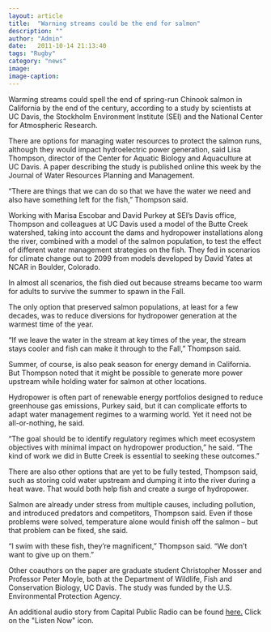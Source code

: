 ```yaml
---
layout: article
title:  "Warning streams could be the end for salmon"
description: ""
author: "Admin"
date:   2011-10-14 21:13:40
tags: "Rugby"
category: "news"
image: 
image-caption:
---
```

<p>
Warming streams could spell the end of spring-run Chinook salmon in California by the end of the century, according to a study by scientists at UC Davis, the Stockholm Environment Institute (SEI) and the National Center for Atmospheric Research.  
</p>
<p>
 There are options for managing water resources to protect the salmon runs, although they would impact hydroelectric power generation, said Lisa Thompson, director of the Center for Aquatic Biology and Aquaculture at UC Davis. A paper describing the study is published online this week by the Journal of Water Resources Planning and Management.
</p>
<p>
 “There are things that we can do so that we have the water we need and also have something left for the fish,” Thompson said.
</p>
<p>
 Working with Marisa Escobar and David Purkey at SEI’s Davis office, Thompson and colleagues at UC Davis used a model of the Butte Creek watershed, taking into account the dams and hydropower installations along the river, combined with a model of the salmon population, to test the effect of different water management strategies on the fish. They fed in scenarios for climate change out to 2099 from models developed by David Yates at NCAR in Boulder, Colorado.
</p>
<p>
 In almost all scenarios, the fish died out because streams became too warm for adults to survive the summer to spawn in the Fall.
</p>
<p>
  The only option that preserved salmon populations, at least for a few decades, was to reduce diversions for hydropower generation at the warmest time of the year.
</p>
<p>
 “If we leave the water in the stream at key times of the year, the stream stays cooler and fish can make it through to the Fall,” Thompson said.
</p>
<p>
 Summer, of course, is also peak season for energy demand in California. But Thompson noted that it might be possible to generate more power upstream while holding water for salmon at other locations.
</p>
<p>
 Hydropower is often part of renewable energy portfolios designed to reduce greenhouse gas emissions, Purkey said, but it can complicate efforts to adapt water management regimes to a warming world. Yet it need not be all-or-nothing, he said.
</p>
<p>
 “The goal should be to identify regulatory regimes which meet ecosystem objectives with minimal impact on hydropower production,” he said. “The kind of work we did in Butte Creek is essential to seeking these outcomes.”
</p>
<p>
 There are also other options that are yet to be fully tested, Thompson said, such as storing cold water upstream and dumping it into the river during a heat wave. That would both help fish and create a surge of hydropower.
</p>
<p>
 Salmon are already under stress from multiple causes, including pollution, and introduced predators and competitors, Thompson said. Even if those problems were solved, temperature alone would finish off the salmon – but that problem can be fixed, she said.
</p>
<p>
 “I swim with these fish, they’re magnificent,” Thompson said. “We don’t want to give up on them.”
</p>
<p>
 Other coauthors on the paper are graduate student Christopher Mosser and Professor Peter Moyle, both at the Department of Wildlife, Fish and Conservation Biology, UC Davis. The study was funded by the U.S. Environmental Protection Agency.
</p>
<p>
An additional audio story from Capital Public Radio can be found <a href="http://www.capradio.org/articles/2011/10/13/climate-change-threatens-california-salmon">here.</a> Click on the "Listen Now" icon.
</p>